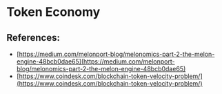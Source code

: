 # Token Economy

## References:

* [https://medium.com/melonport-blog/melonomics-part-2-the-melon-engine-48bcb0dae65](https://medium.com/melonport-blog/melonomics-part-2-the-melon-engine-48bcb0dae65)
* [https://www.coindesk.com/blockchain-token-velocity-problem/](https://www.coindesk.com/blockchain-token-velocity-problem/)

